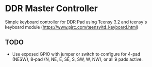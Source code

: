 # DDR Master Controller

Simple keyboard controller for DDR Pad using Teensy 3.2 and teensy's keyboard module (https://www.pjrc.com/teensy/td_keyboard.html)


## TODO

- Use exposed GPIO with jumper or switch to configure for 4-pad (NESW), 8-pad (N, NE, E, SE, S, SW, W, NW), or all 9 pads active.

